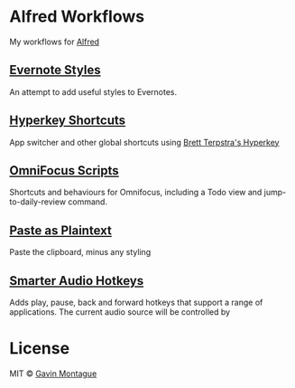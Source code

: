 # Alfred Workflows

My workflows for [Alfred](http://www.alfredapp.com/)

## [Evernote Styles](./Evernote%20Style/)
An attempt to add useful styles to Evernotes.

## [Hyperkey Shortcuts](./Hyperkey%20Shortcuts/)
App switcher and other global shortcuts using [Brett Terpstra's Hyperkey](http://brettterpstra.com/2012/12/08/a-useful-caps-lock-key/)

## [OmniFocus Scripts](./OmniFocus%20Scripts/)
Shortcuts and behaviours for Omnifocus, including a Todo view and
jump-to-daily-review command.

## [Paste as Plaintext](./Paste%20as%20Plaintext)
Paste the clipboard, minus any styling

## [Smarter Audio Hotkeys](./Smarter%20Audio%20Hotkeys)

Adds play, pause, back and forward hotkeys that support a range of applications.
The current audio source will be controlled by

# License

MIT © [Gavin Montague](http://leftbrained.co.uk)
